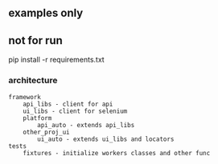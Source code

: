 ## examples only
## not for run  

pip install -r requirements.txt

### architecture
```
framework
    api_libs - client for api
    ui_libs - client for selenium
    platform
        api_auto - extends api_libs
    other_proj_ui 
        ui_auto - extends ui_libs and locators
tests
    fixtures - initialize workers classes and other func
```
     
    